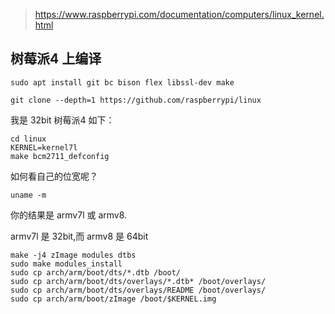 > https://www.raspberrypi.com/documentation/computers/linux_kernel.html

## 树莓派4 上编译

```
sudo apt install git bc bison flex libssl-dev make

git clone --depth=1 https://github.com/raspberrypi/linux
```

我是 32bit 树莓派4 如下：

```
cd linux
KERNEL=kernel7l
make bcm2711_defconfig
```

如何看自己的位宽呢？

```
uname -m
```

你的结果是 armv7l 或 armv8.

armv7l 是 32bit,而 armv8 是 64bit

```
make -j4 zImage modules dtbs
sudo make modules_install
sudo cp arch/arm/boot/dts/*.dtb /boot/
sudo cp arch/arm/boot/dts/overlays/*.dtb* /boot/overlays/
sudo cp arch/arm/boot/dts/overlays/README /boot/overlays/
sudo cp arch/arm/boot/zImage /boot/$KERNEL.img
```

